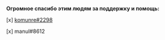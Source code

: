 **Огромное спасибо этим людям за поддержку и помощь:**

[x] [komunre#2298](https://github.com/komunre)

[x] manul#8612 
